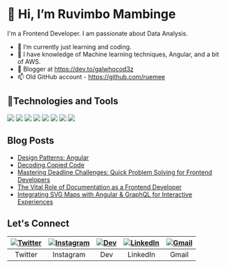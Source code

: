 # 👋 Hi, I’m Ruvimbo Mambinge


I'm a Frontend Developer. I am passionate about Data Analysis.
- 🌱 I’m currently just learning and coding.
- 💞️ I have knowledge of Machine learning techniques, Angular, and a bit of AWS.
- 📖 Blogger at https://dev.to/galwhocod3z
- 📫 Old GitHub account - https://github.com/ruemee


## 🔧Technologies and Tools

![](https://img.shields.io/badge/Code-NodeJS-informational?style=flat&logo=node.js&logoColor=white&color=2bbc8a)
![](https://img.shields.io/badge/VCS-Git-informational?style=flat&logo=git&logoColor=white&color=2bbc8a)
![](https://img.shields.io/badge/Hub-Github-informational?style=flat&logo=github&logoColor=white&color=2bbc8a)
![](https://img.shields.io/badge/Reverse_Proxy/Web_Server-Nginx-informational?style=flat&logo=nginx&logoColor=white&color=2bbc8a)
![](https://img.shields.io/badge/Shell-Bash-informational?style=flat&logo=gnu-bash&logoColor=white&color=2bbc8a)
![](https://img.shields.io/badge/CI/CD-Jenkins-informational?style=flat&logo=jenkins&logoColor=white&color=2bbc8a)
![](https://img.shields.io/badge/Code-Python-informational?style=flat&logo=python&logoColor=white&color=2bbc8a)
![](https://img.shields.io/badge/Code-Angular-informational?style=flat&logo=angular&logoColor=white&color=2bbc8a)


## Blog Posts

- [Design Patterns: Angular](https://dev.to/galwhocod3z/design-patterns-angular-34dk)
- [Decoding Copied Code](https://dev.to/galwhocod3z/decoding-copied-code-33c5)
- [Mastering Deadline Challenges: Quick Problem Solving for Frontend Developers](https://dev.to/galwhocod3z/mastering-deadline-challenges-quick-problem-solving-for-frontend-developers-1jjc)
- [The Vital Role of Documentation as a Frontend Developer](https://dev.to/galwhocod3z/the-vital-role-of-documentation-as-a-frontend-developer-464j)
- [Integrating SVG Maps with Angular & GraphQL for Interactive Experiences](https://dev.to/galwhocod3z/integrating-svg-maps-with-angular-graphql-for-interactive-experiences-a2a)

## Let's Connect

| [![Twitter](https://img.shields.io/badge/Twitter-%231DA1F2.svg?&style=for-the-badge&logo=twitter&logoColor=white)](https://twitter.com/galwhocod3z) | [![Instagram](https://img.shields.io/badge/Instagram-%23E4405F.svg?&style=for-the-badge&logo=instagram&logoColor=white)](https://www.instagram.com/galwhocod3z/) | [![Dev](https://img.shields.io/badge/Dev.to-%230A0A0A.svg?&style=for-the-badge&logo=dev.to&logoColor=white)](https://dev.to/galwhocod3z) | [![LinkedIn](https://img.shields.io/badge/LinkedIn-%230077B5.svg?&style=for-the-badge&logo=linkedin&logoColor=white)](https://www.linkedin.com/in/ruvimbo-mambinge-6a2509137/) | [![Gmail](https://img.shields.io/badge/Gmail-%23D14836.svg?&style=for-the-badge&logo=gmail&logoColor=white)](mailto:mambingeruvimbo@gmail.com) |
|:---:|:---:|:---:|:---:|:---:|
| Twitter | Instagram | Dev | LinkedIn | Gmail |





